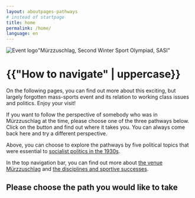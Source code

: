 ```yaml
---
layout: aboutpages-pathways
# instead of startpage
title: home
permalink: /home/
language: en
---
```

<div class="home-content" class="mx-auto">
    <div class="d-flex flex-row">
        <div class="col-sm-4">
            <img src="../media/IMG_20210624_112140.jpg" class="img-fluid" id="logo" alt="Event logo">"Mürzzuschlag, Second Winter Sport Olympiad, SASI"
        </div>
        <div class="col-sm-8">
            <h1 class="start-heading">{{"How to navigate" | uppercase}}</h1>
            <p class="intro-text">On the following pages, you can find out more about this exciting, but largely forgotten mass-sports event and its relation to working class issues and politics. Enjoy your visit!</p>
            <p class="intro-text"> If you want to follow the perspective of somebody who was in Mürzzuschlag at the time, please choose one of the three pathways below. Click on the button and find out where it takes you. You can always come back here and try a different perspective.</p>
            <p class="intro-text">Above, you can choose to explore the pathways by five political topics that were essential to <a href="/about-politics">socialist politics in the 1930s</a>.</p>
            <p class="intro-text"> In the top navigation bar, you can find out more about <a href="/about-venue">the venue Mürzzuschlag</a> and <a href="/fixtures-and-results">the disciplines and sportive successes</a>.</p>
        </div>
    </div>
</div>
<div class="choose-path">
    <h2 class="homeh2">Please choose the path you would like to take</h2>
</div>